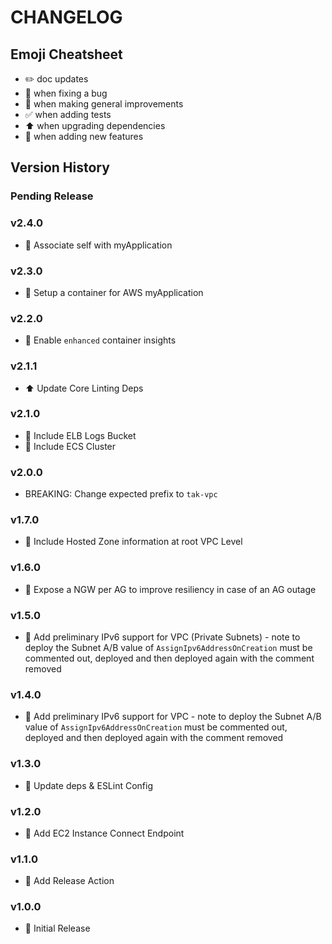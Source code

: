# CHANGELOG

## Emoji Cheatsheet
- :pencil2: doc updates
- :bug: when fixing a bug
- :rocket: when making general improvements
- :white_check_mark: when adding tests
- :arrow_up: when upgrading dependencies
- :tada: when adding new features

## Version History

### Pending Release

### v2.4.0

- :rocket: Associate self with myApplication

### v2.3.0

- :rocket: Setup a container for AWS myApplication

### v2.2.0

- :rocket: Enable `enhanced` container insights

### v2.1.1

- :arrow_up: Update Core Linting Deps

### v2.1.0

- :rocket: Include ELB Logs Bucket
- :rocket: Include ECS Cluster

### v2.0.0

- BREAKING: Change expected prefix to `tak-vpc`

### v1.7.0

- :rocket: Include Hosted Zone information at root VPC Level

### v1.6.0

- :rocket: Expose a NGW per AG to improve resiliency in case of an AG outage

### v1.5.0

- :tada: Add preliminary IPv6 support for VPC (Private Subnets) - note to deploy the Subnet A/B value of `AssignIpv6AddressOnCreation` must be commented out, deployed and then deployed again with the comment removed

### v1.4.0

- :tada: Add preliminary IPv6 support for VPC - note to deploy the Subnet A/B value of `AssignIpv6AddressOnCreation` must be commented out, deployed and then deployed again with the comment removed

### v1.3.0

- :rocket: Update deps & ESLint Config

### v1.2.0

- :tada: Add EC2 Instance Connect Endpoint

### v1.1.0

- :rocket: Add Release Action

### v1.0.0

- :rocket: Initial Release

